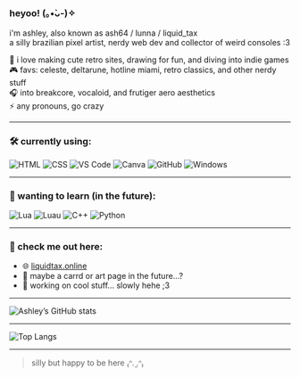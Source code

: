 ### heyoo! (｡•̀ᴗ-)✧

i'm ashley, also known as ash64 / lunna / liquid_tax  
a silly brazilian pixel artist, nerdy web dev and collector of weird consoles :3

🌸 i love making cute retro sites, drawing for fun, and diving into indie games  
🎮 favs: celeste, deltarune, hotline miami, retro classics, and other nerdy stuff  
🎧 into breakcore, vocaloid, and frutiger aero aesthetics  
⚡ any pronouns, go crazy

---

### 🛠️ currently using:
![HTML](https://img.shields.io/badge/HTML-E34F26?style=for-the-badge&logo=html5&logoColor=white)
![CSS](https://img.shields.io/badge/CSS-1572B6?style=for-the-badge&logo=css3&logoColor=white)
![VS Code](https://img.shields.io/badge/VS%20Code-007ACC?style=for-the-badge&logo=visual-studio-code&logoColor=white)
![Canva](https://img.shields.io/badge/Canva-00C4CC?style=for-the-badge&logo=Canva&logoColor=white)
![GitHub](https://img.shields.io/badge/GitHub-181717?style=for-the-badge&logo=github&logoColor=white)
![Windows](https://img.shields.io/badge/Windows-0078D6?style=for-the-badge&logo=windows&logoColor=white)

---

### 💭 wanting to learn (in the future):

![Lua](https://img.shields.io/badge/Lua-2C2D72?style=for-the-badge&logo=lua&logoColor=white)
![Luau](https://img.shields.io/badge/Luau-000000?style=for-the-badge&logo=roblox&logoColor=white)
![C++](https://img.shields.io/badge/C++-00599C?style=for-the-badge&logo=c%2B%2B&logoColor=white)
![Python](https://img.shields.io/badge/Python-3776AB?style=for-the-badge&logo=python&logoColor=white)

---

### 🐾 check me out here:
- 🌐 [liquidtax.online](https://liquidtax.online)
- 🎨 maybe a carrd or art page in the future...? 
- 💌 working on cool stuff... slowly hehe ;3

---

![Ashley’s GitHub stats](https://github-readme-stats.vercel.app/api?username=ashleytarifa&show_icons=true&theme=tokyonight&hide=prs)

---

![Top Langs](https://github-readme-stats.vercel.app/api/top-langs/?username=ashleytarifa&layout=compact&theme=tokyonight)

---

> silly but happy to be here ₍ᐢ. ̫.ᐢ₎
<!---
ashleytarifa/ashleytarifa is a ✨ special ✨ repository because its `README.md` (this file) appears on your GitHub profile.
You can click the Preview link to take a look at your changes.
--->
